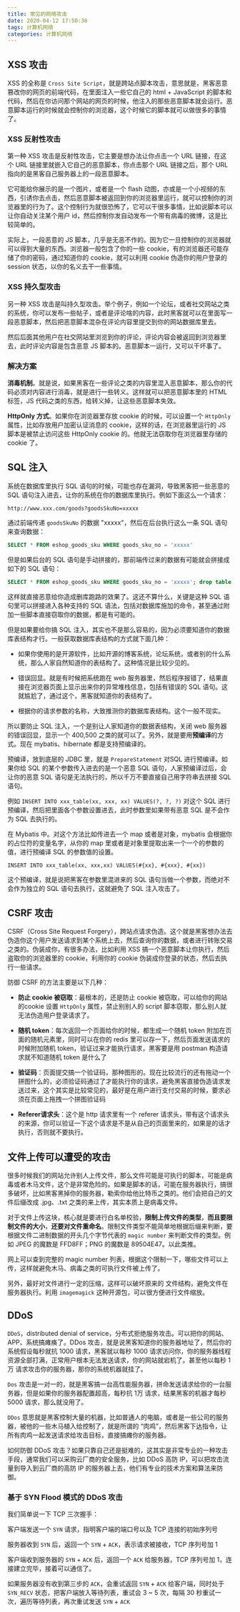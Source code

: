 ```yaml
---
title: 常见的网络攻击
date: 2020-04-12 17:50:36
tags: 计算机网络
categories: 计算机网络
---
```


## XSS 攻击

XSS 的全称是 `Cross Site Script`，就是跨站点脚本攻击，意思就是，黑客恶意篡改你的网页的前端代码，在里面注入一些它自己的 html + JavaScript 的脚本和代码，然后在你访问那个网站的网页的时候，他注入的那些恶意脚本就会运行。恶意脚本运行的时候就会控制你的浏览器，这个时候它的脚本就可以做很多的事情了。



### XSS 反射性攻击

第一种 XSS 攻击是反射性攻击，它主要是想办法让你点击一个 URL 链接，在这个 URL 链接里就嵌入它自己的恶意脚本，你点击那个 URL 链接之后，那个 URL 指向的是黑客自己服务器上的一段恶意脚本。



它可能给你展示的是一个图片，或者是一个 flash 动图，亦或是一个小视频的东西，引诱你去点击，然后恶意脚本被返回到你的浏览器里运行，就可以控制你的浏览器里的行为了。这个控制行为就很恐怖了，它可以干很多事情，比如说脚本可以让你自动关注某个用户 id，然后控制你发自动发布一个带有病毒的微博，这是比较简单的。



实际上，一段恶意的 JS 脚本，几乎是无恶不作的。因为它一旦控制你的浏览器就可以得到大量的东西。浏览器一般包含了你的一些 cookie，有的浏览器还可能存储了你的密码，通过知道你的 cookie，就可以利用 cookie 伪造你的用户登录的 session 状态，以你的名义去干一些事情。



### XSS 持久型攻击

另一种 XSS 攻击是叫持久型攻击。举个例子，例如一个论坛，或者社交网站之类的系统，你可以发布一些帖子，或者是评论啥的内容，此时黑客就可以在里面写一段恶意脚本，然后把恶意脚本混杂在评论内容里提交到你的网站数据库里去。



然后后面其他用户在社交网站里浏览到你的评论，评论内容会被返回到浏览器里去，此时评论内容是包含恶意 JS 脚本的。恶意脚本一运行，又可以干坏事了。



### 解决方案

**消毒机制**。就是说，如果黑客在一些评论之类的内容里混入恶意脚本，那么你的代码必须对内容进行消毒，就是进行一些转义。这样就可以把恶意脚本里的 HTML 标签，JS 代码之类的东西，给转义掉，让这些恶意脚本失效。



**HttpOnly 方式**。如果你在浏览器里存放 cookie 的时候，可以设置一个 `HttpOnly` 属性，比如存放用户加密认证消息的 cookie，这样的话，在浏览器里运行的 JS 脚本是被禁止访问这些 HttpOnly cookie 的。他就无法窃取你在浏览器里存储的 cookie 了。



## SQL 注入

系统在数据库里执行 SQL 语句的时候，可能也存在漏洞，导致黑客把一些恶意的 SQL 语句注入进去，让你的系统在你的数据库里执行。例如下面这么一个请求：

```
http://www.xxx.com/goods?goodsSkuNo=xxxxx
```



通过前端传递 `goodsSkuNo` 的数据 "xxxxx"，然后在后台执行这么一条 SQL 语句来查询数据：

```sql
SELECT * FROM eshop_goods_sku WHERE goods_sku_no = 'xxxxx'
```



但是如果后台的 SQL 语句是手动拼接的，那前端传过来的数据有可能就会拼接成如下的 SQL 语句：

```sql
SELECT * FROM eshop_goods_sku WHERE goods_sku_no = 'xxxxx'; drop table eshop_goods_sku;--';
```



这样就直接恶意给你造成删库跑路的效果了。这还不算什么，关键是这种 SQL 语句里可以拼接进入各种支持的 SQL 语法，包括对数据库施加的命令，甚至通过附加一些脚本直接窃取你的数据，都是有可能的。



但是如果要给你搞 SQL 注入，其实也不是那么容易的，因为必须要知道你的数据库表结构才行。一般获取数据库表结构的方式就下面几种：

- 如果你使用的是开源软件，比如开源的博客系统，论坛系统，或者别的什么系统，那么人家自然知道你的表结构了。这种情况是比较少见的。

- 错误回显。就是有时候把系统跑在 web 服务器里，然后程序报错了，结果直接在浏览器页面上显示出来你的异常堆栈信息，包括有错误的 SQL 语句。这就尴尬了，通过这个，黑客就知道你的表结构了。

- 根据你的请求参数的名称，大致推测你的数据库表结构。这个一般不现实。



所以要防止 SQL 注入，一个是别让人家知道你的数据表结构，关闭 web 服务器的错误回显，显示一个 400,500 之类的就可以了。另外，就是要用**预编译**的方式。现在 mybatis、hibernate 都是支持预编译的。



预编译，放到底层的 JDBC 里，就是 `PrepareStatement` 对SQL 进行预编译。如果你给 SQL 的某个参数传入进去的是一个恶意 SQL 语句，人家预编译过后，会让你的恶意 SQL 语句是无法执行的，所以千万不要直接自己用字符串去拼接 SQL 语句。



例如 `INSERT INTO xxx_table(xx, xxx, xx) VALUES(?, ?, ?)` 对这个 SQL 进行预编译，然后把里面各个参数设置进去，此时参数里如果带有恶意 SQL 是不会作为 SQL 去执行的。



在 Mybatis 中。对这个方法比如传进去一个 map 或者是对象，mybatis 会根据你的占位符的变量名字，从你的 map 里或者是对象里提取出来一个一个的参数的值，进行预编译 SQL 的参数值的设置。

```mysql
INSERT INTO xxx_table(xx, xxx,xx) VALUES(#{xx}, #{xxx}, #{xx})
```



这个预编译，就是说把黑客在参数里混进来的 SQL 语句当做一个参数，而绝对不会作为独立的 SQL 语句去执行，这就避免了 SQL 注入攻击了。



## CSRF 攻击

CSRF（Cross Site Request Forgery），跨站点请求伪造。这个就是黑客想办法去伪造你这个用户发送请求到某个系统上去，然后查询你的数据，或者进行转账交易之类的。伪装成你，有很多办法，比如利用 XSS 搞一个恶意脚本让你执行，然后盗取你的浏览器里的 cookie，利用你的 cookie 伪装成你登录的状态，然后去执行一些请求。



防御 CSRF  的方法主要是以下几种：

- **防止 cookie 被窃取**：最根本的，还是防止 cookie 被窃取，可以给你的网站的cookie 设置 `HttpOnly` 属性，禁止别别人的 script 脚本窃取，那么别人就无法伪造用户登录请求了。

- **随机 token**：每次返回一个页面给你的时候，都生成一个随机 token 附加在页面的随机元素里，同时可以在你的 redis 里可以存一下，然后页面发送请求的时候附加随机 token，验证过来才能执行请求，黑客要是用 postman 构造请求就不知道随机 token 是什么了

- **验证码**：页面提交搞一个验证码，那种图形的。现在比较流行的还有拖动一个拼图什么的，必须验证码通过了才能执行你的请求，避免黑客直接伪造请求发送过来，这个其实是比较常见的，最好是在用户进行支付交易的时候，要求必须在页面上拖拽一个拼图验证码

- **Referer请求头**：这个是 http 请求里有一个 referer 请求头，带有这个请求头的来源，你可以验证一下这个请求是不是从自己的页面里来的，如果是的话才执行，否则就不要执行。



## 文件上传可以遭受的攻击

很多时候我们的网站允许别人上传文件，那么文件可能是可执行的脚本，可能是病毒或者木马文件，这个是非常危险的。如果是脚本的话，可能在服务器执行，搞很多破坏，比如黑客黑掉你的服务器，勒索你给他比特币之类的。他们会把自己的文件后缀改成 .jpg、.txt 之类的来上传，其实本质上是病毒文件。



对于文件上传这块，核心就是要进行白名单校验，**限制上传文件的类型**，**而且要限制文件的大小**，**还要对文件重命名**。限制文件类型不能简单地根据后缀来判断，要根据文件二进制数据的开头几个字节代表的 `magic number` 来判断文件的类型。例如 JPEG 的魔数是 FFD8FF；PNG 的魔数是 89504E47。以此类推。



网上可以查到完整的 magic number 列表，根据这个限制一下，哪些文件可以上传，这样就避免木马、病毒之类的可执行文件被上传了。



另外，最好对文件进行一定的压缩，这样可以破坏原来的 文件结构，避免文件在服务器执行。利用 `imagemagick` 这种开源包，可以很方便进行文件缩放。



## DDoS

`DDoS`，distributed denial of service，分布式拒绝服务攻击。可以把你的网站、APP、系统搞瘫痪了。DDos 攻击，就是说黑客知道你的服务器地址了，然后你的系统假设每秒就抗 1000 请求，黑客就以每秒 1000 请求访问你，你的服务器线程资源全部打满，正常用户根本无法发送请求，你的网站就宕机了。甚至他以每秒 1万 请求攻击你的服务器，那你的系统机器就挂了。



`Dos` 攻击是一对一的，就是黑客搞一台高性能服务器，拼命发送请求给你的一台服务器，但是如果你的服务器配置超高，每秒抗 1万 请求，结果黑客的机器才每秒 5000 请求，那么就没用了。



`DDos` 意思就是黑客控制大量的机器，比如普通人的电脑，或者是一些公司的服务器，被他的一些木马植入给控制了，就是所谓的 “肉鸡”，然后黑客下达指令，让所有肉鸡一起发送请求给攻击目标，直接搞瘫你的服务器。



如何防御 DDoS 攻击？如果只靠自己还是挺难的，这其实是非常专业的一种攻击手段，通常我们可以采购云厂商的安全服务，比如 DDoS 高防 IP，可以把攻击流量到导入到云厂商的高防 IP 的服务器上去，他们有专业的技术方案和算法来防御。



### 基于 SYN Flood 模式的 DDoS 攻击

我们简单说一下 TCP 三次握手：

客户端发送一个 `SYN` 请求，指明客户端的端口号以及 TCP 连接的初始序列号

服务器收到 `SYN` 后，返回一个 `SYN` + `ACK`，表示请求被接收，TCP 序列号加 1

客户端收到服务器的 `SYN` + `ACK` 后，返回一个 `ACK` 给服务器，TCP 序列号加 1，连接建立完毕，接着可以通信了。



如果服务器没有收到第三步的 `ACK`，会重试返回 `SYN` + `ACK` 给客户端，同时处于 `SYN_RECV` 状态，把客户端放入等待列表，重试会 3 ~ 5 次，每隔 30 秒重试一次，遍历等待列表，再次重试发送 `SYN` + `ACK`







